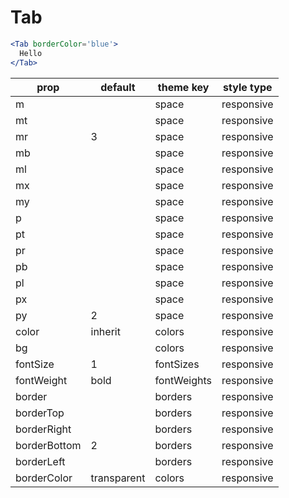 # Tab

```.jsx
<Tab borderColor='blue'>
  Hello
</Tab>
```

prop | default | theme key | style type
---|---|---|---
m |  | space | responsive
mt |  | space | responsive
mr | 3 | space | responsive
mb |  | space | responsive
ml |  | space | responsive
mx |  | space | responsive
my |  | space | responsive
p |  | space | responsive
pt |  | space | responsive
pr |  | space | responsive
pb |  | space | responsive
pl |  | space | responsive
px |  | space | responsive
py | 2 | space | responsive
color | inherit | colors | responsive
bg |  | colors | responsive
fontSize | 1 | fontSizes | responsive
fontWeight | bold | fontWeights | responsive
border |  | borders | responsive
borderTop |  | borders | responsive
borderRight |  | borders | responsive
borderBottom | 2 | borders | responsive
borderLeft |  | borders | responsive
borderColor | transparent | colors | responsive